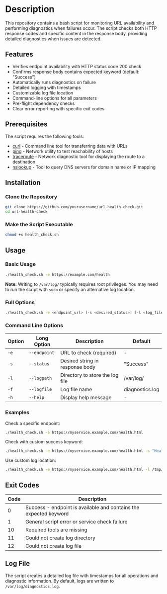 # Description

This repository contains a bash script for monitoring URL availability and performing diagnostics when failures occur. The script checks both HTTP response codes and specific content in the response body, providing detailed diagnostics when issues are detected.

## Features

- Verifies endpoint availability with HTTP status code 200 check
- Confirms response body contains expected keyword (default: "Success")
- Automatically runs diagnostics on failure
- Detailed logging with timestamps
- Customizable log file location
- Command-line options for all parameters
- Pre-flight dependency checks
- Clear error reporting with specific exit codes

## Prerequisites

The script requires the following tools:
- [curl](https://linux.die.net/man/1/curl) - Command line tool for transferring data with URLs
- [ping](https://linux.die.net/man/8/ping) - Network utility to test reachability of hosts
- [traceroute](https://linux.die.net/man/8/traceroute) - Network diagnostic tool for displaying the route to a destination
- [nslookup](https://linux.die.net/man/1/nslookup) - Tool to query DNS servers for domain name or IP mapping

## Installation

### Clone the Repository

```bash
git clone https://github.com/yourusername/url-health-check.git
cd url-health-check
```

### Make the Script Executable

```bash
chmod +x health_check.sh
```

## Usage

### Basic Usage

```bash
./health_check.sh -e https://example.com/health
```
**Note:** Writing to `/var/log/` typically requires root privileges. You may need to run the script with `sudo` or specify an alternative log location.

### Full Options

```bash
./health_check.sh -e <endpoint_url> [-s <desired_status>] [-l <log_file_path>] [-f <log_file_name>] [-h]
```

### Command Line Options

| Option | Long Option | Description | Default |
|--------|-------------|-------------|---------|
| `-e` | `--endpoint` | URL to check (required) | - |
| `-s` | `--status` | Desired string in response body | "Success" |
| `-l` | `--logpath` | Directory to store the log file | /var/log/ |
| `-f` | `--logfile` | Log file name | diagnostics.log |
| `-h` | `--help` | Display help message | - |

### Examples

Check a specific endpoint:
```bash
./health_check.sh -e https://myservice.example.com/health.html
```

Check with custom success keyword:
```bash
./health_check.sh -e https://myservice.example.com/health.html -s "Healthy"
```

Use custom log location:
```bash
./health_check.sh -e https://myservice.example.com/health.html -l /tmp/ -f my_service_health.log
```

## Exit Codes

| Code | Description |
|------|-------------|
| 0 | Success - endpoint is available and contains the expected keyword |
| 1 | General script error or service check failure |
| 10 | Required tools are missing |
| 11 | Could not create log directory |
| 12 | Could not create log file |

## Log File

The script creates a detailed log file with timestamps for all operations and diagnostic information. By default, logs are written to `/var/log/diagnostics.log`.
